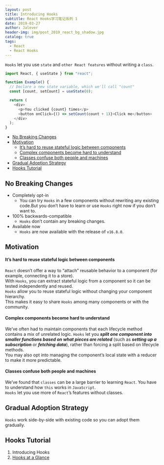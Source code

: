 ```yaml
---
layout: post
title: Introducing Hooks
subtitle: React Hooks学习笔记系列 1
date: 2019-03-27
author: Jalever
header-img: img/post_2019_react_bg_shadow.jpg
catalog: true
tags:
  - React
  - React Hooks
---
```


`Hooks` let you use `state` and `other React features` without writing a `class`.

```javascript
import React, { useState } from "react";

function Example() {
  // Declare a new state variable, which we'll call "count"
  const [count, setCount] = useState(0);

  return (
    <div>
      <p>You clicked {count} times</p>
      <button onClick={() => setCount(count + 1)}>Click me</button>
    </div>
  );
}
```

- [No Breaking Changes](#no-breaking-changes)
- [Motivation](#motivation)
    - [It’s hard to reuse stateful logic between components](#its-hard-to-reuse-stateful-logic-between-components)
    - [Complex components become hard to understand](#complex-components-become-hard-to-understand)
    - [Classes confuse both people and machines](#classes-confuse-both-people-and-machines)
- [Gradual Adoption Strategy](#gradual-adoption-strategy)
- [Hooks Tutorial](#hooks-tutorial)

## No Breaking Changes
- Completely opt-in
  - You can try `Hooks` in a few components without rewriting any existing code.But you don’t have to learn or use `Hooks` right now if you don’t want to.
- 100% backwards-compatible
  - `Hooks` don’t contain any breaking changes.
- Available now
  - `Hooks` are now available with the release of `v16.8.0`.

## Motivation

#### It’s hard to reuse stateful logic between components
`React` doesn’t offer a way to “attach” reusable behavior to a component (for example, connecting it to a store).<br>
With `Hooks`, you can extract stateful logic from a component so it can be tested independently and reused.<br> 
`Hooks` allow you to reuse stateful logic without changing your component hierarchy. <br>
This makes it easy to share `Hooks` among many components or with the community.

#### Complex components become hard to understand
We’ve often had to maintain components that each lifecycle method contains a mix of unrelated logic.
`Hooks` let you ***split one component into smaller functions based on what pieces are related*** (such as ***setting up a subscription*** or ***fetching data***), rather than forcing a split based on lifecycle methods. <br>
You may also opt into managing the component’s local state with a reducer to make it more predictable.

#### Classes confuse both people and machines
We’ve found that `classes` can be a large barrier to learning `React`. You have to understand how `this` works in `JavaScript`.<br>
`Hooks` let you use more of `React`’s features without classes. 

## Gradual Adoption Strategy
`Hooks` work side-by-side with existing code so you can adopt them gradually. 

## Hooks Tutorial
1. Introducing Hooks
2. [Hooks at a Glance](https://jalever.github.io/2019/03/27/Hooks-at-a-Glance/)